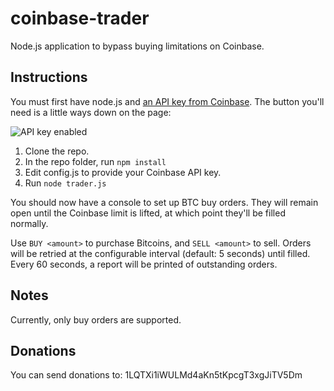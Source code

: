 coinbase-trader
===============

Node.js application to bypass buying limitations on Coinbase.

## Instructions
You must first have node.js and [an API key from Coinbase](https://coinbase.com/docs/api/overview).  The button you'll need is a little ways down on the page:

![API key enabled](http://i.imgur.com/0YHPqhU.png)

1. Clone the repo.
2. In the repo folder, run `npm install`
3. Edit config.js to provide your Coinbase API key.
4. Run `node trader.js`

You should now have a console to set up BTC buy orders.  They will remain open until the Coinbase limit is lifted, at which point they'll be filled normally.

Use `BUY <amount>` to purchase Bitcoins, and `SELL <amount>` to sell.  Orders will be retried at the configurable interval (default: 5 seconds) until filled.  Every 60 seconds, a report will be printed of outstanding orders.

## Notes
Currently, only buy orders are supported.

## Donations
You can send donations to: 1LQTXi1iWULMd4aKn5tKpcgT3xgJiTV5Dm


